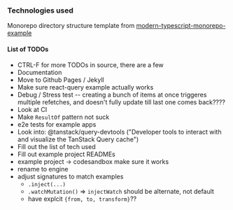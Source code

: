 ### Technologies used

Monorepo directory structure template from [modern-typescript-monorepo-example](https://github.com/bakeruk/modern-typescript-monorepo-example)

#### List of TODOs

- CTRL-F for more TODOs in source, there are a few
- Documentation
- Move to Github Pages / Jekyll
- Make sure react-query example actually works
- Debug / Stress test -- creating a bunch of items at once triggeres multiple refetches, and doesn't fully update till last one comes back????
- Look at CI
- Make `ResultOf` pattern not suck
- e2e tests for example apps
- Look into: @tanstack/query-devtools ("Developer tools to interact with and visualize the TanStack Query cache")
- Fill out the list of tech used
- Fill out example project READMEs
- example project -> codesandbox make sure it works
- rename to engine
- adjust signatures to match examples
  - `.inject(...)`
  - `.watchMutation()` => `injectWatch` should be alternate, not default
  - have explcit `{from, to, transform}`??

